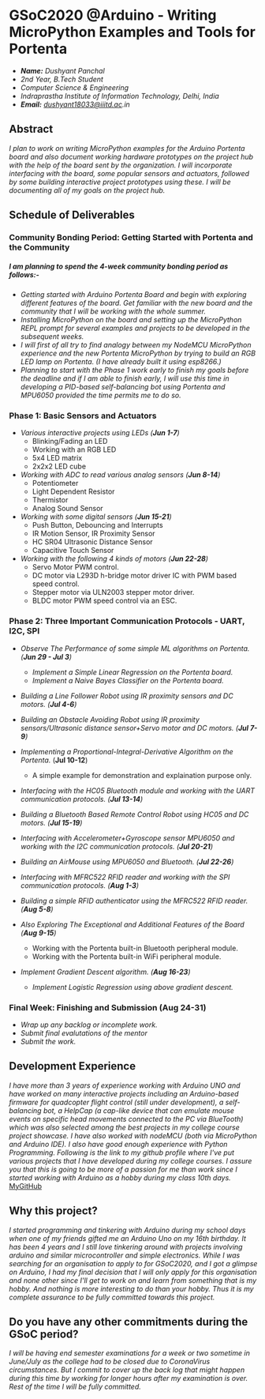 #  GSoC2020 @Arduino - Writing MicroPython Examples and Tools for Portenta 
   * _**Name:** Dushyant Panchal_
   * _2nd Year, B.Tech Student_
   * _Computer Science & Engineering_
   * _Indraprastha Institute of Information Technology, Delhi, India_
   * _**Email:** dushyant18033@iiitd.ac.in_

## Abstract

_I plan to work on writing MicroPython examples for the Arduino Portenta board and also document working hardware prototypes on the project hub with the help of the board sent by the organization.
I will incorporate interfacing with the board, some popular sensors and actuators, followed by some building interactive project prototypes using these. I will be documenting all of my goals on the project hub._



## Schedule of Deliverables

### **Community Bonding Period: Getting Started with Portenta and the Community**

##### _I am planning to spend the 4-week community bonding period as follows:-_

* _Getting started with Arduino Portenta Board and begin with exploring different features of the board. Get familiar with the new board and the community that I will be working with the whole summer._
* _Installing MicroPython on the board and setting up the MicroPython REPL prompt for several examples and projects to be developed in the subsequent weeks._
* _I will first of all try to find analogy between my NodeMCU MicroPython experience and the new Portenta MicroPython by trying to build an RGB LED lamp on Portenta. (I have already built it using esp8266.)_
* _Planning to start with the Phase 1 work early to finish my goals before the deadline and if I am able to finish early, I will use this time in developing a PID-based self-balancing bot using Portenta and MPU6050 provided the time permits me to do so._


### **Phase 1: Basic Sensors and Actuators**

* _Various interactive projects using LEDs (**Jun 1-7**)_
  * Blinking/Fading an LED
  * Working with an RGB LED
  * 5x4 LED matrix
  * 2x2x2 LED cube
* _Working with ADC to read various analog sensors (**Jun 8-14**)_
  * Potentiometer
  * Light Dependent Resistor
  * Thermistor
  * Analog Sound Sensor
* _Working with some digital sensors (**Jun 15-21**)_
  * Push Button, Debouncing and Interrupts
  * IR Motion Sensor, IR Proximity Sensor
  * HC SR04 Ultrasonic Distance Sensor
  * Capacitive Touch Sensor
* _Working with the following 4 kinds of motors (**Jun 22-28**)_
  * Servo Motor PWM control.
  * DC motor via L293D h-bridge motor driver IC with PWM based speed control.
  * Stepper motor via ULN2003 stepper motor driver.
  * BLDC motor PWM speed control via an ESC.
  

### **Phase 2: Three Important Communication Protocols - UART, I2C, SPI**

* _Observe The Performance of some simple ML algorithms on Portenta.(**Jun 29 - Jul 3**)_
  * _Implement a Simple Linear Regression on the Portenta board._
  * _Implement a Naive Bayes Classifier on the Portenta board._

* _Building a Line Follower Robot using IR proximity sensors and DC motors. (**Jul 4-6**)_

* _Building an Obstacle Avoiding Robot using IR proximity sensors/Ultrasonic distance sensor+Servo motor and DC motors. (**Jul 7-9**)_

* _Implementing a Proportional-Integral-Derivative Algorithm on the Portenta._ (**Jul 10-12**)
  * A simple example for demonstration and explaination purpose only.

* _Interfacing with the HC05 Bluetooth module and working with the UART communication protocols.  (**Jul 13-14**)_
* _Building a Bluetooth Based Remote Control Robot using HC05 and DC motors. (**Jul 15-19**)_

* _Interfacing with Accelerometer+Gyroscope sensor MPU6050 and working with the I2C communication protocols. (**Jul 20-21**)_
* _Building an AirMouse using MPU6050 and Bluetooth. (**Jul 22-26**)_

* _Interfacing with MFRC522 RFID reader and working with the SPI communication protocols. (**Aug 1-3**)_
* _Building a simple RFID authenticator using the MFRC522 RFID reader. (**Aug 5-8**)_

* _Also Exploring The Exceptional and Additional Features of the Board (**Aug 9-15**)_
  * Working with the Portenta built-in Bluetooth peripheral module.
  * Working with the Portenta built-in WiFi peripheral module.

* _Implement Gradient Descent algorithm. (**Aug 16-23**)_
  * _Implement Logistic Regression using above gradient descent._


### **Final Week: Finishing and Submission (Aug 24-31)**

* _Wrap up any backlog or incomplete work._
* _Submit final evalutations of the mentor_
* _Submit the work._



## Development Experience

_I have more than 3 years of experience working with Arduino UNO and have worked on many interactive projects including an Arduino-based firmware for quadcopter flight control (still under development), a self-balancing bot, a HelpCap (a cap-like device that can emulate mouse events on specific head movements connected to the PC via BlueTooth) which was also selected among the best projects in my college course project showcase. I have also worked with nodeMCU (both via MicroPython and Arduino IDE). I also have good enough experience with Python Programming. Following is the link to my github profile where I've put various projects that I have developed during my college courses. I assure you that this is going to be more of a passion for me than work since I started working with Arduino as a hobby during my class 10th days._
[MyGitHub](http://github.com/dushyant18033/)



## Why this project?

_I started programming and tinkering with Arduino during my school days when one of my friends gifted me an Arduino Uno on my 16th birthday. It has been 4 years and I still love tinkering around with projects involving arduino and similar microcontroller and simple electronics. While I was searching for an organisation to apply to for GSoC2020, and I got a glimpse on Arduino, I had my final decision that I will only apply for this organisation and none other since I'll get to work on and learn from something that is my hobby. And nothing is more interesting to do than your hobby. Thus it is my complete assurance to be fully committed towards this project._



## Do you have any other commitments during the GSoC period?

_I will be having end semester examinations for a week or two sometime in June/July as the college had to be closed due to CoronaVirus circumstances. But I commit to cover up the back log that might happen during this time by working for longer hours after my examination is over. Rest of the time I will be fully committed._
